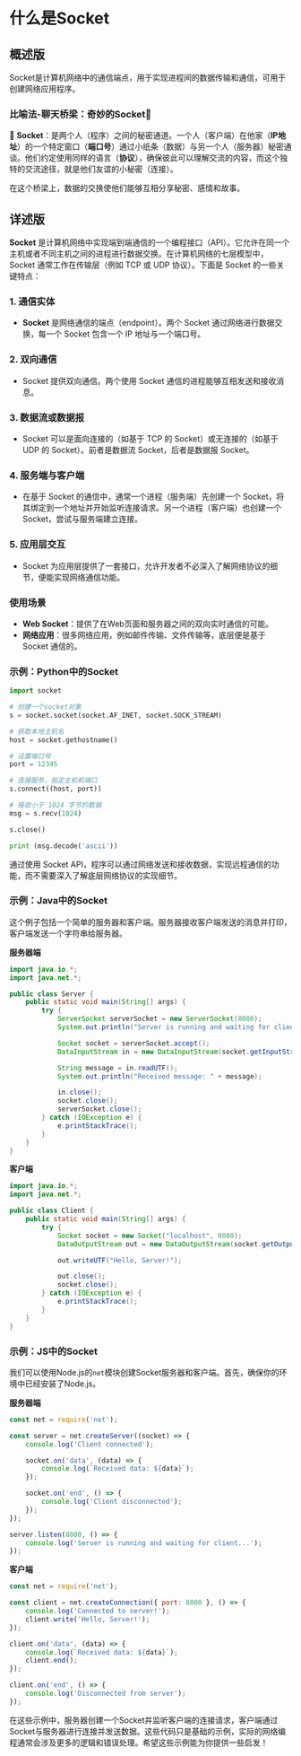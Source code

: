 # 什么是Socket

## 概述版

Socket是计算机网络中的通信端点，用于实现进程间的数据传输和通信，可用于创建网络应用程序。

### 比喻法-**聊天桥梁：奇妙的Socket🎉**

🔌 **Socket**：是两个人（程序）之间的秘密通道。一个人（客户端）在他家（**IP地址**）的一个特定窗口（**端口号**）通过小纸条（数据）与另一个人（服务器）秘密通谈。他们约定使用同样的语言（**协议**），确保彼此可以理解交流的内容，而这个独特的交流途径，就是他们友谊的小秘密（连接）。

在这个桥梁上，数据的交换使他们能够互相分享秘密、感情和故事。

## 详述版

**Socket** 是计算机网络中实现端到端通信的一个编程接口（API）。它允许在同一个主机或者不同主机之间的进程进行数据交换。在计算机网络的七层模型中，Socket 通常工作在传输层（例如 TCP 或 UDP 协议）。下面是 Socket 的一些关键特点：

### 1. 通信实体
- **Socket** 是网络通信的端点（endpoint）。两个 Socket 通过网络进行数据交换，每一个 Socket 包含一个 IP 地址与一个端口号。

### 2. 双向通信
- Socket 提供双向通信。两个使用 Socket 通信的进程能够互相发送和接收消息。

### 3. 数据流或数据报
- Socket 可以是面向连接的（如基于 TCP 的 Socket）或无连接的（如基于 UDP 的 Socket）。前者是数据流 Socket，后者是数据报 Socket。

### 4. 服务端与客户端
- 在基于 Socket 的通信中，通常一个进程（服务端）先创建一个 Socket，将其绑定到一个地址并开始监听连接请求。另一个进程（客户端）也创建一个 Socket，尝试与服务端建立连接。

### 5. 应用层交互
- Socket 为应用层提供了一套接口，允许开发者不必深入了解网络协议的细节，便能实现网络通信功能。

### 使用场景
- **Web Socket**：提供了在Web页面和服务器之间的双向实时通信的可能。
- **网络应用**：很多网络应用，例如邮件传输、文件传输等，底层便是基于 Socket 通信的。

### 示例：Python中的Socket
```python
import socket

# 创建一个socket对象
s = socket.socket(socket.AF_INET, socket.SOCK_STREAM)

# 获取本地主机名
host = socket.gethostname() 

# 设置端口号
port = 12345               

# 连接服务，指定主机和端口
s.connect((host, port))

# 接收小于 1024 字节的数据
msg = s.recv(1024)         

s.close()

print (msg.decode('ascii'))
```

通过使用 Socket API，程序可以通过网络发送和接收数据，实现远程通信的功能，而不需要深入了解底层网络协议的实现细节。

### 示例：Java中的Socket
这个例子包括一个简单的服务器和客户端。服务器接收客户端发送的消息并打印，客户端发送一个字符串给服务器。

**服务器端**

```java
import java.io.*;
import java.net.*;

public class Server {
    public static void main(String[] args) {
        try {
            ServerSocket serverSocket = new ServerSocket(8080);
            System.out.println("Server is running and waiting for client...");

            Socket socket = serverSocket.accept();
            DataInputStream in = new DataInputStream(socket.getInputStream());

            String message = in.readUTF();
            System.out.println("Received message: " + message);

            in.close();
            socket.close();
            serverSocket.close();
        } catch (IOException e) {
            e.printStackTrace();
        }
    }
}
```

**客户端**

```java
import java.io.*;
import java.net.*;

public class Client {
    public static void main(String[] args) {
        try {
            Socket socket = new Socket("localhost", 8080);
            DataOutputStream out = new DataOutputStream(socket.getOutputStream());

            out.writeUTF("Hello, Server!");

            out.close();
            socket.close();
        } catch (IOException e) {
            e.printStackTrace();
        }
    }
}
```

### 示例：JS中的Socket
我们可以使用Node.js的`net`模块创建Socket服务器和客户端。首先，确保你的环境中已经安装了Node.js。

**服务器端**

```javascript
const net = require('net');

const server = net.createServer((socket) => {
    console.log('Client connected');

    socket.on('data', (data) => {
        console.log(`Received data: ${data}`);
    });

    socket.on('end', () => {
        console.log('Client disconnected');
    });
});

server.listen(8080, () => {
    console.log('Server is running and waiting for client...');
});
```

**客户端**

```javascript
const net = require('net');

const client = net.createConnection({ port: 8080 }, () => {
    console.log('Connected to server!');
    client.write('Hello, Server!');
});

client.on('data', (data) => {
    console.log(`Received data: ${data}`);
    client.end();
});

client.on('end', () => {
    console.log('Disconnected from server');
});
```

在这些示例中，服务器创建一个Socket并监听客户端的连接请求，客户端通过Socket与服务器进行连接并发送数据。这些代码只是基础的示例，实际的网络编程通常会涉及更多的逻辑和错误处理。希望这些示例能为你提供一些启发！